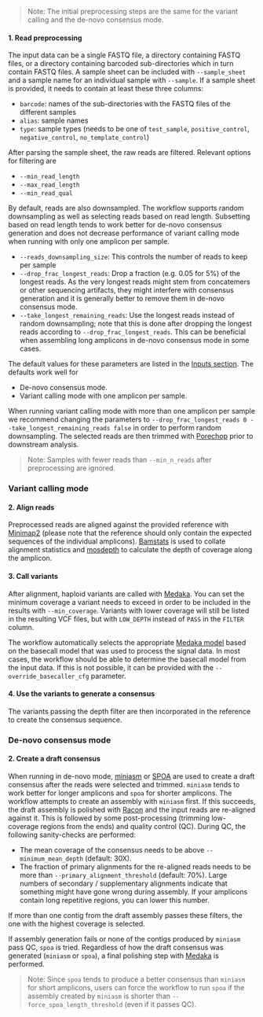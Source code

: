 > Note: The initial preprocessing steps are the same for the variant calling and the de-novo consensus mode.

#### 1. Read preprocessing

The input data can be a single FASTQ file, a directory containing FASTQ files, or a directory containing barcoded sub-directories which in turn contain FASTQ files.
A sample sheet can be included with `--sample_sheet` and a sample name for an individual sample with `--sample`.
If a sample sheet is provided, it needs to contain at least these three columns:

- `barcode`: names of the sub-directories with the FASTQ files of the different
  samples
- `alias`: sample names
- `type`: sample types (needs to be one of `test_sample`, `positive_control`,
  `negative_control`, `no_template_control`)

After parsing the sample sheet, the raw reads are filtered. Relevant options for filtering are

- `--min_read_length`
- `--max_read_length`
- `--min_read_qual`

By default, reads are also downsampled.
The workflow supports random downsampling as well as selecting reads based on read length.
Subsetting based on read length tends to work better for de-novo consensus generation and does not decrease performance of variant calling mode when running with only one amplicon per sample.

- `--reads_downsampling_size`: This controls the number of reads to keep per sample
- `--drop_frac_longest_reads`: Drop a fraction (e.g. 0.05 for 5%) of the longest reads.
  As the very longest reads might stem from concatemers or other sequencing artifacts, they might interfere with consensus generation and it is generally better to remove them in de-novo consensus mode.
- `--take_longest_remaining_reads`: Use the longest reads instead of random downsampling; note that this is done after dropping the longest reads according to `--drop_frac_longest_reads`.
  This can be beneficial when assembling long amplicons in de-novo consensus mode in some cases.

The default values for these parameters are listed in the [Inputs section](#pre-processing-options).
The defaults work well for

- De-novo consensus mode.
- Variant calling mode with one amplicon per sample.

When running variant calling mode with more than one amplicon per sample we recommend changing the parameters to `--drop_frac_longest_reads 0 --take_longest_remaining_reads false` in order to perform random downsampling.
The selected reads are then trimmed with [Porechop](https://github.com/rrwick/Porechop) prior to downstream analysis.

> Note: Samples with fewer reads than `--min_n_reads` after preprocessing are ignored.


### Variant calling mode

#### 2. Align reads

Preprocessed reads are aligned against the provided reference with [Minimap2](https://github.com/lh3/minimap2) (please note that the reference should only contain the expected sequences of the individual amplicons).
[Bamstats](https://github.com/epi2me-labs/fastcat#bamstats) is used to collate alignment statistics and [mosdepth](https://github.com/brentp/mosdepth) to calculate the depth of coverage along the amplicon.

#### 3. Call variants

After alignment, haploid variants are called with [Medaka](https://github.com/nanoporetech/medaka).
You can set the minimum coverage a variant needs to exceed in order to be included in the results with `--min_coverage`.
Variants with lower coverage will still be listed in the resulting VCF files, but with `LOW_DEPTH` instead of `PASS` in the `FILTER` column.

The workflow automatically selects the appropriate [Medaka model](https://github.com/nanoporetech/medaka#models) based on the basecall model that was used to process the signal data.
In most cases, the workflow should be able to determine the basecall model from the input data.
If this is not possible, it can be provided with the `--override_basecaller_cfg` parameter.

#### 4. Use the variants to generate a consensus

The variants passing the depth filter are then incorporated in the reference to create the consensus sequence.

### De-novo consensus mode

#### 2. Create a draft consensus

When running in de-novo mode, [miniasm](https://github.com/lh3/miniasm) or [SPOA](https://github.com/rvaser/spoa) are used to create a draft consensus after the reads were selected and trimmed.
`miniasm` tends to work better for longer amplicons and `spoa` for shorter amplicons.
The workflow attempts to create an assembly with `miniasm` first.
If this succeeds, the draft assembly is polished with [Racon](https://github.com/lbcb-sci/racon) and the input reads are re-aligned against it.
This is followed by some post-processing (trimming low-coverage regions from the ends) and quality control (QC).
During QC, the following sanity-checks are performed:

- The mean coverage of the consensus needs to be above `--minimum_mean_depth` (default: 30X).
- The fraction of primary alignments for the re-aligned reads needs to be more than
  `--primary_alignment_threshold` (default: 70%). Large numbers of secondary /
  supplementary alignments indicate that something might have gone wrong during
  assembly. If your amplicons contain long repetitive regions, you can lower
  this number.

If more than one contig from the draft assembly passes these filters, the one with the highest coverage is selected.

If assembly generation fails or none of the contigs produced by `miniasm` pass QC, `spoa` is tried.
Regardless of how the draft consensus was generated (`miniasm` or `spoa`), a final polishing step with
[Medaka](https://github.com/nanoporetech/medaka) is performed.

> Note: Since `spoa` tends to produce a better consensus than `miniasm` for short amplicons, users can force the workflow to run `spoa` if the assembly created by `miniasm` is shorter than `--force_spoa_length_threshold` (even if it passes QC).
